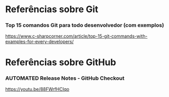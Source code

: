 # Referências sobre Git

### Top 15 comandos Git para todo desenvolvedor (com exemplos)

https://www.c-sharpcorner.com/article/top-15-git-commands-with-examples-for-every-developers/

# Referências sobre GitHub

### AUTOMATED Release Notes - GitHub Checkout

https://youtu.be/88FWrfHCIqo
